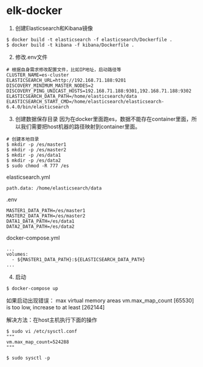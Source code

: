 # elk-docker

1. 创建Elasticsearch和Kibana镜像
```
$ docker build -t elasticsearch -f elasticsearch/Dockerfile .
$ docker build -t kibana -f kibana/Dockerfile .
```

2. 修改.env文件
```
# 根据自身需求修改配置文件，比如IP地址，启动路径等
CLUSTER_NAME=es-cluster
ELASTICSEARCH_URL=http://192.168.71.188:9201
DISCOVERY_MINIMUM_MASTER_NODES=2
DISCOVERY_PING_UNICAST_HOSTS=192.168.71.188:9301,192.168.71.188:9302
ELASTICSEARCH_DATA_PATH=/home/elasticsearch/data
ELASTICSEARCH_START_CMD=/home/elasticsearch/elasticsearch-6.4.0/bin/elasticsearch
```

3. 创建数据保存目录
因为在docker里面跑es，数据不能存在container里面，所以我们需要把host机器的路径映射到container里面。
```
# 创建本地目录
$ mkdir -p /es/master1
$ mkdir -p /es/master2
$ mkdir -p /es/data1
$ mkdir -p /es/data2
$ sudo chmod -R 777 /es
```

elasticsearch.yml
```
path.data: /home/elasticsearch/data
```

.env
```
MASTER1_DATA_PATH=/es/master1
MASTER2_DATA_PATH=/es/master2
DATA1_DATA_PATH=/es/data1
DATA2_DATA_PATH=/es/data2
```

docker-compose.yml
```
...
volumes:
  - ${MASTER1_DATA_PATH}:${ELASTICSEARCH_DATA_PATH}
...
```

4. 启动
```
$ docker-compose up
```
如果启动出现错误：
max virtual memory areas vm.max_map_count [65530] is too low, increase to at least [262144]

解决方法：在host主机执行下面的操作
```
$ sudo vi /etc/sysctl.conf
"""
vm.max_map_count=524288
"""

$ sudo sysctl -p
```